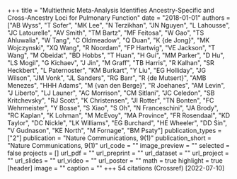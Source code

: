 +++
title = "Multiethnic Meta-Analysis Identifies Ancestry-Specific and Cross-Ancestry Loci for Pulmonary Function"
date = "2018-01-01"
authors = ["AB Wyss", "T Sofer", "MK Lee", "N Terzikhan", "JN Nguyen", "L Lahousse", "JC Latourelle", "AV Smith", "TM Bartz", "MF Feitosa", "W Gao", "TS Ahluwalia", "W Tang", "C Oldmeadow", "Q Duan", "K {de Jong}", "MK Wojczynski", "XQ Wang", "R Noordam", "FP Hartwig", "VE Jackson", "T Wang", "M Obeidat", "BD Hobbs", "T Huan", "H Gui", "MM Parker", "D Hu", "LS Mogil", "G Kichaev", "J Jin", "M Graff", "TB Harris", "R Kalhan", "SR Heckbert", "L Paternoster", "KM Burkart", "Y Liu", "EG Holliday", "JG Wilson", "JM Vonk", "JL Sanders", "RG Barr", "R {de Mutsert}", "AMB Menezes", "HHH Adams", "M {van den Berge}", "R Joehanes", "AM Levin", "J Liberto", "LJ Launer", "AC Morrison", "CM Sitlani", "JC Celedon", "SB Kritchevsky", "RJ Scott", "K Christensen", "JI Rotter", "TN Bonten", "FC Wehrmeister", "Y Bosse", "S Xiao", "S Oh", "N Franceschini", "JA Brody", "RC Kaplan", "K Lohman", "M McEvoy", "MA Province", "FR Rosendaal", "KD Taylor", "DC Nickle", "LK Williams", "EG Burchard", "HE Wheeler", "DD Sin", "V Gudnason", "KE North", "M Fornage", "BM Psaty"]
publication_types = ["2"]
publication = "Nature Communications, 9(1)"
publication_short = "Nature Communications, 9(1)"
url_code = ""
image_preview = ""
selected = false
projects = []
url_pdf = ""
url_preprint = ""
url_dataset = ""
url_project = ""
url_slides = ""
url_video = ""
url_poster = ""
math = true
highlight = true
[header]
image = ""
caption = ""
+++
54 citations (Crossref) [2022-07-10]
